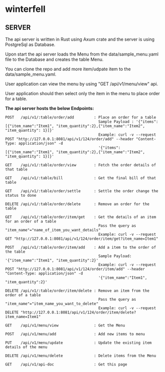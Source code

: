 # winterfell
## SERVER
The api server is written in Rust using Axum crate and the server is using PostgreSql as Database.

Upon start the api server loads the Menu from the data/sample_menu.yaml file to the Database and creates the table Menu.

You can clone the repo and add more item/udpate item to the data/sample_menu.yaml.

User application can view the menu by using "GET /api/v1/menu/view" api.

User application should then select only the item in the menu to place order for a table.

**The api server hosts the below Endpoints:**
```
POST   /api/v1/:table/order/add         : Place an order for a table
                                          Sample Payload : '{"items":[{"item_name":"Item1", "item_quantity":2},{"item_name":"Item2", "item_quantity": 1}]}'
                                          Example: curl -v --request POST "http://127.0.0.1:8081/api/v1/124/order/add" --header "Content-Type: application/json" -d 
                                          '{"items":[{"item_name":"Item1", "item_quantity":2},{"item_name":"Item2", "item_quantity": 1}]}'                                          

GET    /api/v1/:table/order/view        : Fetch the order details of that table

GET    /api/v1/:table/bill              : Get the final bill of that table

GET    /api/v1/:table/order/settle      : Settle the order change the status to done

DELETE /api/v1/:table/order/delete      : Remove an order for the table

GET    /api/v1/:table/order/item/get    : Get the details of an item for an order of a table
                                          Pass the query as "item_name"="name_of_item_you_want_details"
                                          Example: curl -v --request GET "http://127.0.0.1:8081/api/v1/124/order/item/get?item_name=Item1"

POST   /api/v1/:table/order/item/add    : Add a item to the order of the table
                                          Sample Payload: '{"item_name":"Item1", "item_quantity":2}'
                                          Example: curl -v --request POST "http://127.0.0.1:8081/api/v1/124/order/item/add" --header "Content-Type: application/json" -d 
                                          '{"item_name":"Item1", "item_quantity":2}'

DELETE /api/v1/:table/order/item/delete : Remove an item from the order of a table
                                          Pass the query as "item_name"="item_name_you_want_to_delete"
                                          Example: curl -v --request DELETE "http://127.0.0.1:8081/api/v1/124/order/item/delete?item_name=Item1"

GET    /api/v1/menu/view                : Get the Menu

POST   /api/v1/menu/add                 : Add new items to menu

PUT    /api/v1/menu/update              : Update the existing item details of the menu

DELETE /api/v1/menu/delete              : Delete items from the Menu

GET    /api/v1/api-doc                  : Get this page
```


